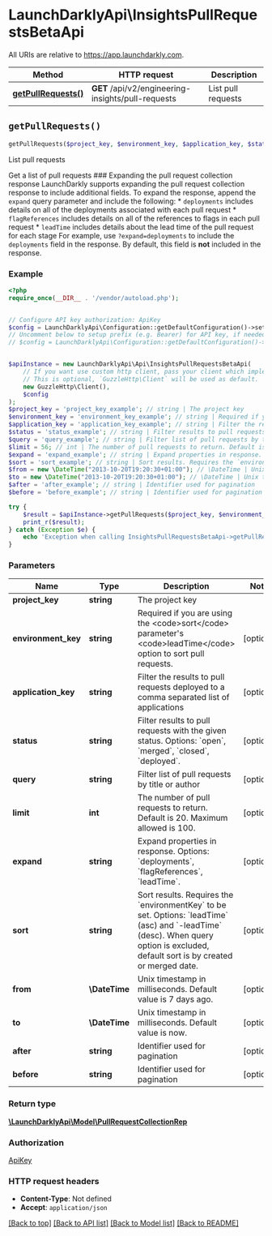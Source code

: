 # LaunchDarklyApi\InsightsPullRequestsBetaApi

All URIs are relative to https://app.launchdarkly.com.

Method | HTTP request | Description
------------- | ------------- | -------------
[**getPullRequests()**](InsightsPullRequestsBetaApi.md#getPullRequests) | **GET** /api/v2/engineering-insights/pull-requests | List pull requests


## `getPullRequests()`

```php
getPullRequests($project_key, $environment_key, $application_key, $status, $query, $limit, $expand, $sort, $from, $to, $after, $before): \LaunchDarklyApi\Model\PullRequestCollectionRep
```

List pull requests

Get a list of pull requests  ### Expanding the pull request collection response  LaunchDarkly supports expanding the pull request collection response to include additional fields.  To expand the response, append the `expand` query parameter and include the following:  * `deployments` includes details on all of the deployments associated with each pull request * `flagReferences` includes details on all of the references to flags in each pull request * `leadTime` includes details about the lead time of the pull request for each stage  For example, use `?expand=deployments` to include the `deployments` field in the response. By default, this field is **not** included in the response.

### Example

```php
<?php
require_once(__DIR__ . '/vendor/autoload.php');


// Configure API key authorization: ApiKey
$config = LaunchDarklyApi\Configuration::getDefaultConfiguration()->setApiKey('Authorization', 'YOUR_API_KEY');
// Uncomment below to setup prefix (e.g. Bearer) for API key, if needed
// $config = LaunchDarklyApi\Configuration::getDefaultConfiguration()->setApiKeyPrefix('Authorization', 'Bearer');


$apiInstance = new LaunchDarklyApi\Api\InsightsPullRequestsBetaApi(
    // If you want use custom http client, pass your client which implements `GuzzleHttp\ClientInterface`.
    // This is optional, `GuzzleHttp\Client` will be used as default.
    new GuzzleHttp\Client(),
    $config
);
$project_key = 'project_key_example'; // string | The project key
$environment_key = 'environment_key_example'; // string | Required if you are using the <code>sort</code> parameter's <code>leadTime</code> option to sort pull requests.
$application_key = 'application_key_example'; // string | Filter the results to pull requests deployed to a comma separated list of applications
$status = 'status_example'; // string | Filter results to pull requests with the given status. Options: `open`, `merged`, `closed`, `deployed`.
$query = 'query_example'; // string | Filter list of pull requests by title or author
$limit = 56; // int | The number of pull requests to return. Default is 20. Maximum allowed is 100.
$expand = 'expand_example'; // string | Expand properties in response. Options: `deployments`, `flagReferences`, `leadTime`.
$sort = 'sort_example'; // string | Sort results. Requires the `environmentKey` to be set. Options: `leadTime` (asc) and `-leadTime` (desc). When query option is excluded, default sort is by created or merged date.
$from = new \DateTime("2013-10-20T19:20:30+01:00"); // \DateTime | Unix timestamp in milliseconds. Default value is 7 days ago.
$to = new \DateTime("2013-10-20T19:20:30+01:00"); // \DateTime | Unix timestamp in milliseconds. Default value is now.
$after = 'after_example'; // string | Identifier used for pagination
$before = 'before_example'; // string | Identifier used for pagination

try {
    $result = $apiInstance->getPullRequests($project_key, $environment_key, $application_key, $status, $query, $limit, $expand, $sort, $from, $to, $after, $before);
    print_r($result);
} catch (Exception $e) {
    echo 'Exception when calling InsightsPullRequestsBetaApi->getPullRequests: ', $e->getMessage(), PHP_EOL;
}
```

### Parameters

Name | Type | Description  | Notes
------------- | ------------- | ------------- | -------------
 **project_key** | **string**| The project key |
 **environment_key** | **string**| Required if you are using the &lt;code&gt;sort&lt;/code&gt; parameter&#39;s &lt;code&gt;leadTime&lt;/code&gt; option to sort pull requests. | [optional]
 **application_key** | **string**| Filter the results to pull requests deployed to a comma separated list of applications | [optional]
 **status** | **string**| Filter results to pull requests with the given status. Options: &#x60;open&#x60;, &#x60;merged&#x60;, &#x60;closed&#x60;, &#x60;deployed&#x60;. | [optional]
 **query** | **string**| Filter list of pull requests by title or author | [optional]
 **limit** | **int**| The number of pull requests to return. Default is 20. Maximum allowed is 100. | [optional]
 **expand** | **string**| Expand properties in response. Options: &#x60;deployments&#x60;, &#x60;flagReferences&#x60;, &#x60;leadTime&#x60;. | [optional]
 **sort** | **string**| Sort results. Requires the &#x60;environmentKey&#x60; to be set. Options: &#x60;leadTime&#x60; (asc) and &#x60;-leadTime&#x60; (desc). When query option is excluded, default sort is by created or merged date. | [optional]
 **from** | **\DateTime**| Unix timestamp in milliseconds. Default value is 7 days ago. | [optional]
 **to** | **\DateTime**| Unix timestamp in milliseconds. Default value is now. | [optional]
 **after** | **string**| Identifier used for pagination | [optional]
 **before** | **string**| Identifier used for pagination | [optional]

### Return type

[**\LaunchDarklyApi\Model\PullRequestCollectionRep**](../Model/PullRequestCollectionRep.md)

### Authorization

[ApiKey](../../README.md#ApiKey)

### HTTP request headers

- **Content-Type**: Not defined
- **Accept**: `application/json`

[[Back to top]](#) [[Back to API list]](../../README.md#endpoints)
[[Back to Model list]](../../README.md#models)
[[Back to README]](../../README.md)
